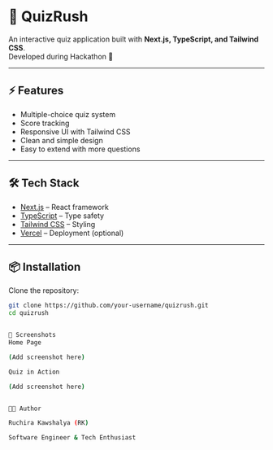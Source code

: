 # 🎯 QuizRush

An interactive quiz application built with **Next.js, TypeScript, and Tailwind CSS**.  
Developed during Hackathon 🚀

---

## ⚡ Features
- Multiple-choice quiz system
- Score tracking
- Responsive UI with Tailwind CSS
- Clean and simple design
- Easy to extend with more questions

---

## 🛠️ Tech Stack
- [Next.js](https://nextjs.org/) – React framework
- [TypeScript](https://www.typescriptlang.org/) – Type safety
- [Tailwind CSS](https://tailwindcss.com/) – Styling
- [Vercel](https://vercel.com/) – Deployment (optional)

---

## 📦 Installation

Clone the repository:

```bash
git clone https://github.com/your-username/quizrush.git
cd quizrush


📸 Screenshots
Home Page

(Add screenshot here)

Quiz in Action

(Add screenshot here)


👨‍💻 Author

Ruchira Kawshalya (RK)

Software Engineer & Tech Enthusiast